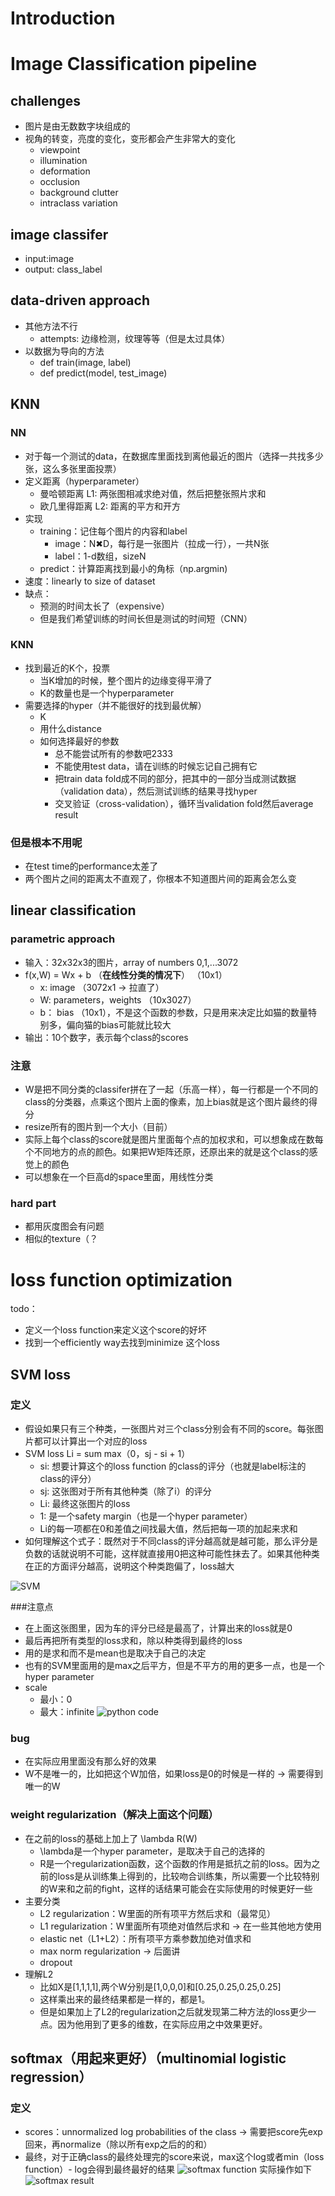 # Introduction

# Image Classification pipeline
## challenges 
* 图片是由无数数字块组成的
* 视角的转变，亮度的变化，变形都会产生非常大的变化
	* viewpoint
	* illumination
	* deformation
	* occlusion
	* background clutter
	* intraclass variation

## image classifer
* input:image
* output: class_label

## data-driven approach
* 其他方法不行
	* attempts: 边缘检测，纹理等等（但是太过具体）
* 以数据为导向的方法
	* def train(image, label)
	* def predict(model, test_image)

## KNN
### NN
* 对于每一个测试的data，在数据库里面找到离他最近的图片（选择一共找多少张，这么多张里面投票）
* 定义距离（hyperparameter）
	* 曼哈顿距离 L1: 两张图相减求绝对值，然后把整张照片求和
	* 欧几里得距离 L2: 距离的平方和开方
* 实现
	* training：记住每个图片的内容和label
		* image：N✖D，每行是一张图片（拉成一行），一共N张
		* label：1-d数组，sizeN
	* predict：计算距离找到最小的角标（np.argmin)
* 速度：linearly to size of dataset
* 缺点：
	* 预测的时间太长了（expensive）
	* 但是我们希望训练的时间长但是测试的时间短（CNN）

### KNN
* 找到最近的K个，投票
	* 当K增加的时候，整个图片的边缘变得平滑了
	* K的数量也是一个hyperparameter
* 需要选择的hyper（并不能很好的找到最优解）
	* K
	* 用什么distance
	* 如何选择最好的参数
		* 总不能尝试所有的参数吧2333
		* 不能使用test data，请在训练的时候忘记自己拥有它
		* 把train data fold成不同的部分，把其中的一部分当成测试数据（validation data），然后测试训练的结果寻找hyper
		* 交叉验证（cross-validation），循环当validation fold然后average result

### 但是根本不用呢
* 在test time的performance太差了
* 两个图片之间的距离太不直观了，你根本不知道图片间的距离会怎么变

## linear classification
### parametric approach
* 输入：32x32x3的图片，array of numbers 0,1,...3072
* f(x,W) = Wx + b （**在线性分类的情况下**） （10x1）
	* x: image （3072x1 -> 拉直了）
	* W: parameters，weights （10x3027）
	* b： bias （10x1），不是这个函数的参数，只是用来决定比如猫的数量特别多，偏向猫的bias可能就比较大
* 输出：10个数字，表示每个class的scores

### 注意
* W是把不同分类的classifer拼在了一起（乐高一样），每一行都是一个不同的class的分类器，点乘这个图片上面的像素，加上bias就是这个图片最终的得分
* resize所有的图片到一个大小（目前）
* 实际上每个class的score就是图片里面每个点的加权求和，可以想象成在数每个不同地方的点的颜色。如果把W矩阵还原，还原出来的就是这个class的感觉上的颜色
* 可以想象在一个巨高d的space里面，用线性分类

### hard part
* 都用灰度图会有问题
* 相似的texture（？


# loss function optimization
todo：
* 定义一个loss function来定义这个score的好坏
* 找到一个efficiently way去找到minimize 这个loss

## SVM loss
### 定义
* 假设如果只有三个种类，一张图片对三个class分别会有不同的score。每张图片都可以计算出一个对应的loss
* SVM loss Li = sum max（0，sj - si + 1）
	* si: 想要计算这个的loss function 的class的评分（也就是label标注的class的评分）
	* sj: 这张图对于所有其他种类（除了i）的评分
	* Li: 最终这张图片的loss
	* 1: 是一个safety margin（也是一个hyper parameter）
	* Li的每一项都在0和差值之间找最大值，然后把每一项的加起来求和
* 如何理解这个式子：既然对于不同class的评分越高就是越可能，那么评分是负数的话就说明不可能，这样就直接用0把这种可能性抹去了。如果其他种类在正的方面评分越高，说明这个种类跑偏了，loss越大

![SVM](images/L3_1.jpg)

###注意点
* 在上面这张图里，因为车的评分已经是最高了，计算出来的loss就是0
* 最后再把所有类型的loss求和，除以种类得到最终的loss
* 用的是求和而不是mean也是取决于自己的决定
* 也有的SVM里面用的是max之后平方，但是不平方的用的更多一点，也是一个hyper parameter
* scale
	* 最小：0
	* 最大：infinite 
![python code](images/L3_2.jpg)

### bug
* 在实际应用里面没有那么好的效果
* W不是唯一的，比如把这个W加倍，如果loss是0的时候是一样的 -> 需要得到唯一的W

### weight regularization（解决上面这个问题）
* 在之前的loss的基础上加上了 \lambda R(W)
	* \lambda是一个hyper parameter，是取决于自己的选择的
	* R是一个regularization函数，这个函数的作用是抵抗之前的loss。因为之前的loss是从训练集上得到的，比较吻合训练集，所以需要一个比较特别的W来和之前的fight，这样的话结果可能会在实际使用的时候更好一些
* 主要分类
	* L2 regularization：W里面的所有项平方然后求和（最常见）
	* L1 regularization：W里面所有项绝对值然后求和 -> 在一些其他地方使用
	* elastic net（L1+L2）：所有项平方乘参数加绝对值求和
	* max norm regularization -> 后面讲
	* dropout
* 理解L2
	* 比如X是[1,1,1,1],两个W分别是[1,0,0,0]和[0.25,0.25,0.25,0.25]
	* 这样乘出来的最终结果都是一样的，都是1。
	* 但是如果加上了L2的regularization之后就发现第二种方法的loss更少一点。因为他用到了更多的维数，在实际应用之中效果更好。

## softmax（用起来更好）（multinomial logistic regression）
### 定义
* scores：unnormalized log probabilities of the class -> 需要把score先exp回来，再normalize（除以所有exp之后的的和）
* 最终，对于正确class的最终处理完的score来说，max这个log或者min（loss function）- log会得到最终最好的结果
![softmax function](images/L3_3.jpg)
实际操作如下
![softmax result](images/L3_4.jpg)




